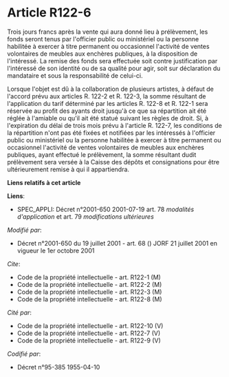 # Article R122-6

Trois jours francs après la vente qui aura donné lieu à prélèvement, les fonds seront tenus par l'officier public ou
ministériel ou la personne habilitée à exercer à titre permanent ou occasionnel l'activité de ventes volontaires de meubles
aux enchères publiques, à la disposition de l'intéressé. La remise des fonds sera effectuée soit contre justification par
l'intéressé de son identité ou de sa qualité pour agir, soit sur déclaration du mandataire et sous la responsabilité de
celui-ci.

Lorsque l'objet est dû à la collaboration de plusieurs artistes, à défaut de l'accord prévu aux articles R. 122-2 et R.
122-3, la somme résultant de l'application du tarif déterminé par les articles R. 122-8 et R. 122-1 sera réservée au profit
des ayants droit jusqu'à ce que sa répartition ait été réglée à l'amiable ou qu'il ait été statué suivant les règles de
droit. Si, à l'expiration du délai de trois mois prévu à l'article R. 122-7, les conditions de la répartition n'ont pas été
fixées et notifiées par les intéressés à l'officier public ou ministériel ou la personne habilitée à exercer à titre
permanent ou occasionnel l'activité de ventes volontaires de meubles aux enchères publiques, ayant effectué le prélèvement,
la somme résultant dudit prélèvement sera versée à la Caisse des dépôts et consignations pour être ultérieurement remise à
qui il appartiendra.

**Liens relatifs à cet article**

**Liens**:

  - SPEC_APPLI: Décret n°2001-650 2001-07-19 art. 78 *modalités d'application* et art. 79 *modifications ultérieures*

_Modifié par_:

  - Décret n°2001-650 du 19 juillet 2001 - art. 68 () JORF 21 juillet 2001 en vigueur le 1er octobre 2001

_Cite_:

  - Code de la propriété intellectuelle - art. R122-1 (M)
  - Code de la propriété intellectuelle - art. R122-2 (M)
  - Code de la propriété intellectuelle - art. R122-3 (M)
  - Code de la propriété intellectuelle - art. R122-8 (M)

_Cité par_:

  - Code de la propriété intellectuelle - art. R122-10 (V)
  - Code de la propriété intellectuelle - art. R122-7 (V)
  - Code de la propriété intellectuelle - art. R122-9 (V)

_Codifié par_:

  - Décret n°95-385 1955-04-10
